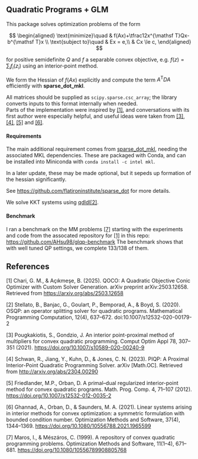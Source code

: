 ## Quadratic Programs + GLM

This package solves optimization problems of the form

$$
\begin{aligned}
\text{minimize}\quad & f(Ax)+\tfrac12x^{\mathsf T}Qx-b^{\mathsf T}x \\
\text{subject to}\quad & Ex = e,\\
& Cx \le c,
\end{aligned}
$$

for positive semidefinite $Q$ and $f$ a separable convex objective, e.g. $f(z)=\sum_{i}f_i(z_i)$
using an interior-point method.

We form the Hessian of $f(Ax)$ explicitly and compute the term $A^{\mathsf T} D A$ efficiently with **sparse\_dot\_mkl**.

All matrices should be supplied as `scipy.sparse.csc_array`; the library converts inputs to this format internally when needed.  
Parts of the implementation were inspired by [[1]](#1), and conversations with its first author were especially helpful, and useful ideas were taken from [[3]](#3), [[4]](#4), [[5]](#5) and [[6]](#6).

#### Requirements
The main additional requirement comes from [sparse_dot_mkl](https://github.com/flatironinstitute/sparse_dot), 
needing the associated MKL dependencies.
These are packaged with Conda, and can be installed into Miniconda with `conda install -c intel mkl`.

In a later update, these may be made optional, but it sepeds up formation of the hessian significantly.

See https://github.com/flatironinstitute/sparse_dot for more details.

We solve KKT systems using [qdldl](https://github.com/osqp/qdldl-python)[[2]](#2).

#### Benchmark
I ran a benchmark on the MM problems [[7]](#7) starting with the experiments and code from the assocated repository for [[1]](#1) in this repo:
https://github.com/AHsu98/glqp-benchmark
The benchmark shows that with well tuned QP settings, we complete 133/138 of them.

## References
<a id="1">[1]</a>
Chari, G. M., & Açıkmeşe, B. (2025). QOCO: A Quadratic Objective Conic Optimizer with Custom Solver Generation. arXiv preprint arXiv:2503.12658. Retrieved from https://arxiv.org/abs/2503.12658

<a id="2">[2]</a> 
Stellato, B., Banjac, G., Goulart, P., Bemporad, A., & Boyd, S. (2020). OSQP: an operator splitting solver for quadratic programs. Mathematical Programming Computation, 12(4), 637–672. doi:10.1007/s12532-020-00179-2

<a id="3">[3]</a> 
Pougkakiotis, S., Gondzio, J. An interior point-proximal method of multipliers for convex quadratic programming. Comput Optim Appl 78, 307–351 (2021). 
https://doi.org/10.1007/s10589-020-00240-9

<a id="4">[4]</a> 
Schwan, R., Jiang, Y., Kuhn, D., & Jones, C. N. (2023). PIQP: A Proximal Interior-Point Quadratic Programming Solver. arXiv [Math.OC]. 
Retrieved from http://arxiv.org/abs/2304.00290

<a id="5">[5]</a> 
Friedlander, M.P., Orban, D. A primal–dual regularized interior-point method for convex quadratic programs. 
Math. Prog. Comp. 4, 71–107 (2012). https://doi.org/10.1007/s12532-012-0035-2

<a id="6">[6]</a> 
Ghannad, A., Orban, D., & Saunders, M. A. (2021). Linear systems arising in interior methods for convex optimization: a symmetric formulation with bounded condition number. 
Optimization Methods and Software, 37(4), 1344–1369. https://doi.org/10.1080/10556788.2021.1965599

<a id="7">[7]</a> 
Maros, I., & Mészáros, C. (1999). A repository of convex quadratic programming problems. 
Optimization Methods and Software, 11(1–4), 671–681. https://doi.org/10.1080/10556789908805768




